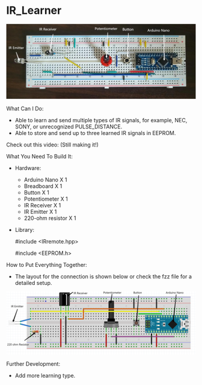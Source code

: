 # IR_Learner

![alt text](https://github.com/jiayao09/IR_Learner/blob/a742e04683f8c1fc1be3c7f63574f3ec148cf390/Media/IR_learner.png)

What Can I Do:
  - Able to learn and send multiple types of IR signals, for example, NEC, SONY, or unrecognized PULSE_DISTANCE.
  - Able to store and send up to three learned IR signals in EEPROM.

  Check out this video: (Still making it!)




What You Need To Build It:

  - Hardware:

    - Arduino Nano X 1
    - Breadboard X 1
    - Button X 1  
    - Potentiometer X 1  
    - IR Receiver X 1
    - IR Emitter X 1
    - 220-ohm resistor X 1
 

  - Library:

    #include <IRremote.hpp>
  
    #include <EEPROM.h>
  


How to Put Everything Together:

  - The layout for the connection is shown below or check the fzz file for a detailed setup.
  
![alt text](https://github.com/jiayao09/IR_Learner/blob/a742e04683f8c1fc1be3c7f63574f3ec148cf390/Media/fzz%20layout.png)




Further Development:

  - Add more learning type.
